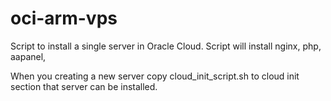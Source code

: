 # oci-arm-vps
Script to install  a single server in Oracle Cloud. Script will install nginx, php, aapanel, 

When you creating a new server copy cloud_init_script.sh to cloud init section that server can be installed.
